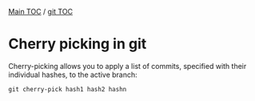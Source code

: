 [Main TOC](../README.md) / [git TOC](./git-TOC.md)
# Cherry picking in git
Cherry-picking allows you to apply a list of commits, specified with their individual hashes, to the active branch:
```
git cherry-pick hash1 hash2 hashn
```